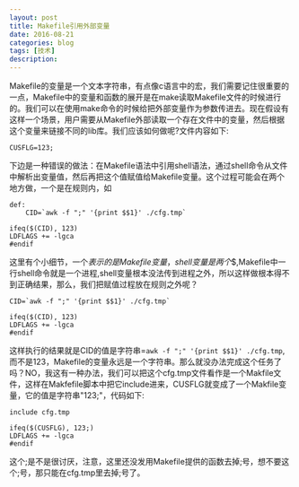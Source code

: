 ```yaml
---
layout: post
title: Makefile引用外部变量
date: 2016-08-21
categories: blog
tags: [技术]
description: 
---
```

Makefile的变量是一个文本字符串，有点像c语言中的宏，我们需要记住很重要的一点，Makefile中的变量和函数的展开是在make读取Makefile文件的时候进行的。我们可以在使用make命令的时候给把外部变量作为参数传进去。现在假设有这样一个场景，用户需要从Makefile外部读取一个存在文件中的变量，然后根据这个变量来链接不同的lib库。我们应该如何做呢?文件内容如下:

```
CUSFLG=123;

```

下边是一种错误的做法：在Makefile语法中引用shell语法，通过shell命令从文件中解析出变量值，然后再把这个值赋值给Makefile变量。这个过程可能会在两个地方做，一个是在规则内，如

```
def:
    CID=`awk -f ";" '{print $$1}' ./cfg.tmp`

ifeq($(CID), 123)
LDFLAGS += -lgca
#endif
```

这里有个小细节，一个$表示的是Makefile变量，shell变量是两个$$,Makefile中一行shell命令就是一个进程,shell变量根本没法传到进程之外，所以这样做根本得不到正确结果，那么，我们把赋值过程放在规则之外呢？

```
CID=`awk -f ";" '{print $$1}' ./cfg.tmp`

ifeq($(CID), 123)
LDFLAGS += -lgca
#endif
```

这样执行的结果就是CID的值是字符串=`awk -f ";" '{print $$1}' ./cfg.tmp`,而不是123，Makefile的变量永远是一个字符串。那么就没办法完成这个任务了吗？NO，我这有一种办法，我们可以把这个cfg.tmp文件看作是一个Makfile文件，这样在Makfefile脚本中把它include进来，CUSFLG就变成了一个Makfile变量，它的值是字符串"123;"，代码如下:

```
include cfg.tmp

ifeq($(CUSFLG), 123;)
LDFLAGS += -lgca
#endif
```

这个;是不是很讨厌，注意，这里还没发用Makefile提供的函数去掉;号，想不要这个;号，那只能在cfg.tmp里去掉;号了。
